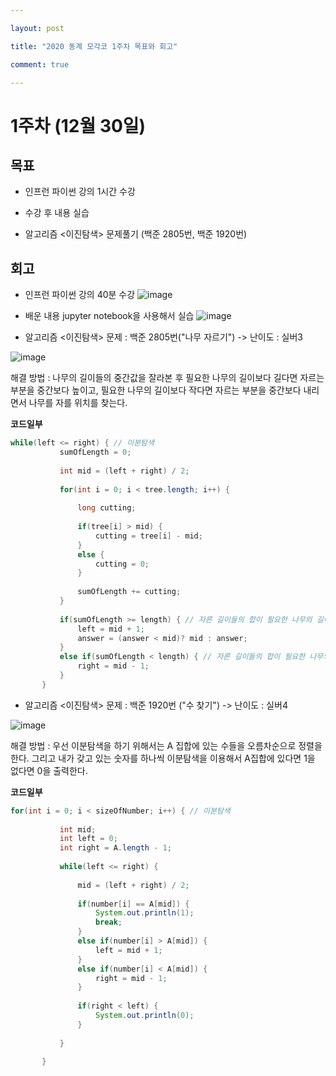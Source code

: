 ```yaml
---

layout: post

title: "2020 동계 모각코 1주차 목표와 회고"

comment: true

---
```




# 1주차 (12월 30일)


## 목표

 * 인프런 파이썬 강의 1시간 수강

 * 수강 후 내용 실습

 * 알고리즘 <이진탐색> 문제풀기 (백준 2805번, 백준 1920번)


## 회고

 * 인프런 파이썬 강의 40분 수강
 ![image](https://user-images.githubusercontent.com/34434155/103354325-9ce72d00-4aee-11eb-8616-fd6d7185e24f.png)
 
 * 배운 내용 jupyter notebook을 사용해서 실습
 ![image](https://user-images.githubusercontent.com/34434155/103354486-00715a80-4aef-11eb-92f8-e55bc9ac34e8.png)
 
 * 알고리즘 <이진탐색> 문제 : 백준 2805번("나무 자르기") -> 난이도 : 실버3
 
 ![image](https://user-images.githubusercontent.com/34434155/103354625-60680100-4aef-11eb-8a89-d2c1a91082dc.png)

 해결 방법 : 나무의 길이들의 중간값을 잘라본 후 필요한 나무의 길이보다 길다면 자르는 부분을 중간보다 높이고, 필요한 나무의 길이보다 작다면 자르는 부분을 중간보다 내리면서 나무를 자를 위치를 찾는다.
 
 **코드일부**
 ```java
while(left <= right) { // 이분탐색
			sumOfLength = 0;
			
			int mid = (left + right) / 2;
			
			for(int i = 0; i < tree.length; i++) {
				
				long cutting;
				
				if(tree[i] > mid) {
					cutting = tree[i] - mid;
				}
				else {
					cutting = 0;
				}
				
				sumOfLength += cutting;
			}
			
			if(sumOfLength >= length) { // 자른 길이들의 합이 필요한 나무의 길이보다 같거나 클 경우
				left = mid + 1;
				answer = (answer < mid)? mid : answer;
			}
			else if(sumOfLength < length) { // 자른 길이들의 합이 필요한 나무의 길이보다 작을 경우
				right = mid - 1;
			}
		}
 ```
 
 * 알고리즘 <이진탐색> 문제 : 백준 1920번 ("수 찾기") -> 난이도 : 실버4
 
 ![image](https://user-images.githubusercontent.com/34434155/103354917-2fd49700-4af0-11eb-9981-aa26b1815779.png)
 
 해결 방법 : 우선 이분탐색을 하기 위해서는 A 집합에 있는 수들을 오름차순으로 정렬을 한다. 그리고 내가 갖고 있는 숫자를 하나씩 이분탐색을 이용해서 A집합에 있다면 1을 없다면 0을 출력한다.
 
 **코드일부**
 ```java
for(int i = 0; i < sizeOfNumber; i++) { // 이분탐색
			
			int mid;
			int left = 0;
			int right = A.length - 1;
			
			while(left <= right) {
				
				mid = (left + right) / 2;
				
				if(number[i] == A[mid]) {
					System.out.println(1);
					break;
				}
				else if(number[i] > A[mid]) {
					left = mid + 1;
				}
				else if(number[i] < A[mid]) {
					right = mid - 1;
				}
				
				if(right < left) {
					System.out.println(0);
				}
				
			}
			
		}
 ``` 

